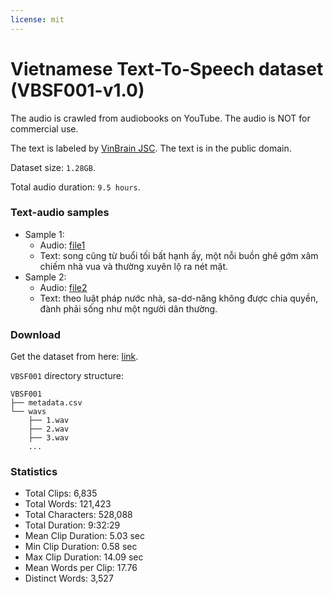 ```yaml
---
license: mit
---
```

# Vietnamese Text-To-Speech dataset (VBSF001-v1.0)
The audio is crawled from audiobooks on YouTube. 
The audio is NOT for commercial use. 

The text is labeled by [VinBrain JSC](https://vinbrain.net/vi). The text is in the public domain.

Dataset size: `1.28GB`. 

Total audio duration: `9.5 hours`. 

### Text-audio samples

 - Sample 1: 
     + Audio: [file1](https://huggingface.co/datasets/thotnd/VBSF001/resolve/main/1.wav)
     + Text: song cũng từ buổi tối bất hạnh ấy, một nỗi buồn ghê gớm xâm chiếm nhà vua và thường xuyên lộ ra nét mặt.
 - Sample 2:
     + Audio: [file2](https://huggingface.co/datasets/thotnd/VBSF001/blob/main/2.wav)
     + Text: theo luật pháp nước nhà, sa-dơ-năng không được chia quyền, đành phải sống như một người dân thường.


### Download
Get the dataset from here: [link](https://huggingface.co/datasets/thotnd/VBSF001/blob/main/vbsf001.zip). 

`VBSF001` directory structure:
```
VBSF001
├── metadata.csv
└── wavs
    ├── 1.wav
    ├── 2.wav
    ├── 3.wav
    ...
```

### Statistics

- Total Clips: 6,835
- Total Words: 121,423
- Total Characters: 528,088
- Total Duration: 9:32:29
- Mean Clip Duration: 5.03 sec
- Min Clip Duration: 0.58 sec
- Max Clip Duration: 14.09 sec
- Mean Words per Clip: 17.76
- Distinct Words: 3,527
